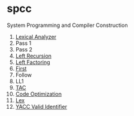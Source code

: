 # spcc

System Programming and Compiler Construction

1. [Lexical Analyzer](./LexicalAnalyzer)
2. Pass 1
3. Pass 2
4. [Left Recursion](./LeftRecursion)
5. [Left Factoring](./LeftFactoring)
6. [First](./First)
7. Follow
8. LL1
9. [TAC](./TAC)
10. [Code Optimization](./CodeOptimization)
11. [Lex](./LEX)
12. [YACC Valid Identifier](./YACCValidIdentifier)